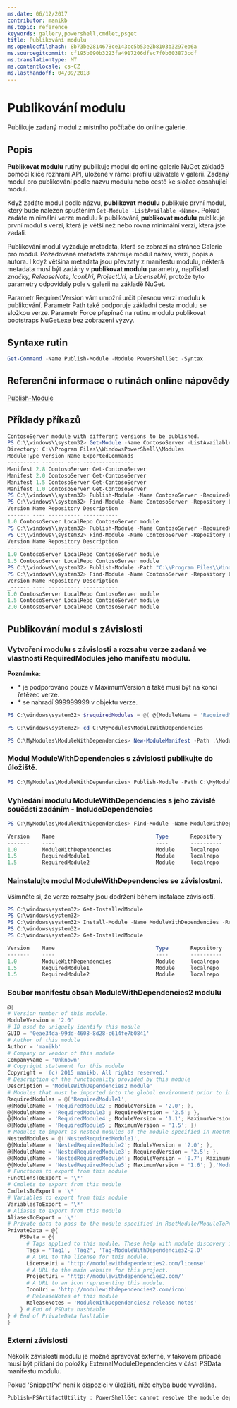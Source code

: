 ```yaml
---
ms.date: 06/12/2017
contributor: manikb
ms.topic: reference
keywords: gallery,powershell,cmdlet,psget
title: Publikování modulu
ms.openlocfilehash: 8b73be2814678ce143cc5b53e2b8103b3297eb6a
ms.sourcegitcommit: cf195b090b3223fa4917206dfec7f0b603873cdf
ms.translationtype: MT
ms.contentlocale: cs-CZ
ms.lasthandoff: 04/09/2018
---
```

# <a name="publish-module"></a>Publikování modulu

Publikuje zadaný modul z místního počítače do online galerie.

## <a name="description"></a>Popis

**Publikovat modulu** rutiny publikuje modul do online galerie NuGet základě pomocí klíče rozhraní API, uložené v rámci profilu uživatele v galerii. Zadaný modul pro publikování podle názvu modulu nebo cestě ke složce obsahující modul.

Když zadáte modul podle názvu, **publikovat modulu** publikuje první modul, který bude nalezen spuštěním `Get-Module -ListAvailable <Name>`. Pokud zadáte minimální verze modulu k publikování, **publikovat modulu** publikuje první modul s verzí, která je větší než nebo rovna minimální verzi, která jste zadali.

Publikování modul vyžaduje metadata, která se zobrazí na stránce Galerie pro modul. Požadovaná metadata zahrnuje modul název, verzi, popis a autora. I když většina metadata jsou převzaty z manifestu modulu, některá metadata musí být zadány v **publikovat modulu** parametry, například *značky, ReleaseNote, IconUri, ProjectUri,* a  *LicenseUri*, protože tyto parametry odpovídaly pole v galerii na základě NuGet.

Parametr RequiredVersion vám umožní určit přesnou verzi modulu k publikování.
Parametr Path také podporuje základní cesta modulu se složkou verze.
Parametr Force přepínač na rutinu modulu publikovat bootstraps NuGet.exe bez zobrazení výzvy.

## <a name="cmdlet-syntax"></a>Syntaxe rutin
```powershell
Get-Command -Name Publish-Module -Module PowerShellGet -Syntax
```

## <a name="cmdlet-online-help-reference"></a>Referenční informace o rutinách online nápovědy

[Publish-Module](http://go.microsoft.com/fwlink/?LinkID=398575)

## <a name="example-commands"></a>Příklady příkazů

```powershell
ContosoServer module with different versions to be published.
PS C:\\windows\\system32> Get-Module -Name ContosoServer -ListAvailable
Directory: C:\\Program Files\\WindowsPowerShell\\Modules
ModuleType Version Name ExportedCommands
---------- ------- ---- ----------------
Manifest 2.8 ContosoServer Get-ContosoServer
Manifest 2.0 ContosoServer Get-ContosoServer
Manifest 1.5 ContosoServer Get-ContosoServer
Manifest 1.0 ContosoServer Get-ContosoServer
PS C:\\windows\\system32> Publish-Module -Name ContosoServer -RequiredVersion 1.0 -Repository LocalRepo -NuGetApiKey Local-Repo-NuGet-ApiKey
PS C:\\windows\\system32> Find-Module -Name ContosoServer -Repository LocalRepo
Version Name Repository Description
------- ---- ---------- -----------
1.0 ContosoServer LocalRepo ContosoServer module
PS C:\\windows\\system32> Publish-Module -Name ContosoServer -RequiredVersion 1.5 -Repository LocalRepo -NuGetApiKey Local-Repo-NuGet-ApiKey
PS C:\\windows\\system32> Find-Module -Name ContosoServer -Repository LocalRepo
Version Name Repository Description
------- ---- ---------- -----------
1.0 ContosoServer LocalRepo ContosoServer module
1.5 ContosoServer LocalRepo ContosoServer module
PS C:\\windows\\system32> Publish-Module -Path "C:\\Program Files\\WindowsPowerShell\\Modules\\ContosoServer\\2.0" -Repository LocalRepo -NuGetApiKey Local-Repo-NuGet-ApiKey
PS C:\\windows\\system32> Find-Module -Name ContosoServer -Repository LocalRepo
Version Name Repository Description
_------ ---- ---------- -----------
1.0 ContosoServer LocalRepo ContosoServer module
1.5 ContosoServer LocalRepo ContosoServer module
2.0 ContosoServer LocalRepo ContosoServer module
```

## <a name="publishing-a-module-with-dependencies"></a>Publikování modul s závislosti

### <a name="create-a-module-with-dependencies-and-version-range-specified-in-requiredmodules-property-of-its-module-manifest"></a>Vytvoření modulu s závislosti a rozsahu verze zadaná ve vlastnosti RequiredModules jeho manifestu modulu.

**Poznámka:**
  - \* je podporováno pouze v MaximumVersion a také musí být na konci řetězec verze.
  - \* se nahradí 999999999 v objektu verze.

```powershell
PS C:\windows\system32> $requiredModules = @( @{ModuleName = 'RequiredModule1'; ModuleVersion = '0.1'; MaximumVersion = '1.9'; }, @{ModuleName = 'RequiredModule2'; MaximumVersion = '1.*'; })

PS C:\windows\system32> cd C:\MyModules\ModuleWithDependencies

PS C:\MyModules\ModuleWithDependencies> New-ModuleManifest -Path .\ModuleWithDependencies.psd1 -ModuleVersion 1.0 -RequiredModules $requiredModules -Description 'ModuleWithDependencies demo module'
```

### <a name="publish-modulewithdependencies-module-with-dependencies-to-the-repository"></a>Modul ModuleWithDependencies s závislosti publikujte do úložiště.

```powershell
PS C:\MyModules\ModuleWithDependencies> Publish-Module -Path C:\MyModules\ModuleWithDependencies -Repository LocalRepo
```

### <a name="find-modulewithdependencies-module-with-its-dependencies-by-specifying--includedependencies"></a>Vyhledání modulu ModuleWithDependencies s jeho závislé součásti zadáním - IncludeDependencies

```powershell
PS C:\MyModules\ModuleWithDependencies> Find-Module -Name ModuleWithDependencies -Repository LocalRepo -IncludeDependencies

Version    Name                                Type       Repository           Description
-------    ----                                ----       ----------           -----------
1.0        ModuleWithDependencies              Module     localrepo            ModuleWithDependencies demo module
1.5        RequiredModule1                     Module     localrepo            RequiredModule1 module
1.5        RequiredModule2                     Module     localrepo            RequiredModule2 module
```

### <a name="install-the-modulewithdependencies-module-with-dependencies"></a>Nainstalujte modul ModuleWithDependencies se závislostmi.
Všimněte si, že verze rozsahy jsou dodržení během instalace závislostí.

```powershell
PS C:\windows\system32> Get-InstalledModule
PS C:\windows\system32>
PS C:\windows\system32> Install-Module -Name ModuleWithDependencies -Repository LocalRepo
PS C:\windows\system32>
PS C:\windows\system32> Get-InstalledModule

Version    Name                                Type       Repository           Description
-------    ----                                ----       ----------           -----------
1.0        ModuleWithDependencies              Module     localrepo            ModuleWithDependencies demo module
1.5        RequiredModule1                     Module     localrepo            RequiredModule1 module
1.5        RequiredModule2                     Module     localrepo            RequiredModule2 module
```

### <a name="contents-of-modulewithdependencies2-module-manifest-file"></a>Soubor manifestu obsah ModuleWithDependencies2 modulu

```powershell
@{
# Version number of this module.
ModuleVersion = '2.0'
# ID used to uniquely identify this module
GUID = '0eae34da-99dd-4608-8d28-c614fe7b0841'
# Author of this module
Author = 'manikb'
# Company or vendor of this module
CompanyName = 'Unknown'
# Copyright statement for this module
Copyright = '(c) 2015 manikb. All rights reserved.'
# Description of the functionality provided by this module
Description = 'ModuleWithDependencies2 module'
# Modules that must be imported into the global environment prior to importing this module
RequiredModules = @('RequiredModule1',
@{ModuleName = 'RequiredModule2'; ModuleVersion = '2.0'; },
@{ModuleName = 'RequiredModule3'; RequiredVersion = '2.5'; },
@{ModuleName = 'RequiredModule4'; ModuleVersion = '1.1'; MaximumVersion = '2.0'; },
@{ModuleName = 'RequiredModule5'; MaximumVersion = '1.5'; })
# Modules to import as nested modules of the module specified in RootModule/ModuleToProcess
NestedModules = @('NestedRequiredModule1',
@{ModuleName = 'NestedRequiredModule2'; ModuleVersion = '2.0'; },
@{ModuleName = 'NestedRequiredModule3'; RequiredVersion = '2.5'; },
@{ModuleName = 'NestedRequiredModule4'; ModuleVersion = '0.7'; MaximumVersion = '2.4'; },
@{ModuleName = 'NestedRequiredModule5'; MaximumVersion = '1.6'; },'ModuleWithDependencies2.psm1')
# Functions to export from this module
FunctionsToExport = '\*'
# Cmdlets to export from this module
CmdletsToExport = '\*'
# Variables to export from this module
VariablesToExport = '\*'
# Aliases to export from this module
AliasesToExport = '\*'
# Private data to pass to the module specified in RootModule/ModuleToProcess. This may also contain a PSData hashtable with additional module metadata used by PowerShell.
PrivateData = @{
    PSData = @{
      # Tags applied to this module. These help with module discovery in online galleries.
      Tags = 'Tag1', 'Tag2', 'Tag-ModuleWithDependencies2-2.0'
      # A URL to the license for this module.
      LicenseUri = 'http://modulewithdependencies2.com/license'
      # A URL to the main website for this project.
      ProjectUri = 'http://modulewithdependencies2.com/'
      # A URL to an icon representing this module.
      IconUri = 'http://modulewithdependencies2.com/icon'
      # ReleaseNotes of this module
      ReleaseNotes = 'ModuleWithDependencies2 release notes'
    } # End of PSData hashtable
} # End of PrivateData hashtable
}
```


### <a name="external-dependencies"></a>Externí závislosti
Několik závislostí modulu je možné spravovat externě, v takovém případě musí být přidaní do položky ExternalModuleDependencies v části PSData manifestu modulu.

Pokud 'SnippetPx' není k dispozici v úložišti, níže chyba bude vyvolána.
```powershell
Publish-PSArtifactUtility : PowerShellGet cannot resolve the module dependency 'SnippetPx' of the module 'TypePx' on the repository 'LocalRepo'. Verify that the dependent module 'SnippetPx' is available in the repository 'LocalRepo'. If this dependent 'SnippetPx' is managed externally, add it to the ExternalModuleDependencies entry in the PSData section of the module manifest.
```